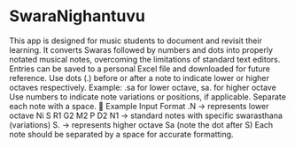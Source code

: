 # SwaraNighantuvu
This app is designed for music students to document and revisit their learning. It converts Swaras followed by numbers and dots into properly notated musical notes, overcoming the limitations of standard text editors. Entries can be saved to a personal Excel file and downloaded for future reference.
Use dots (.) before or after a note to indicate lower or higher octaves respectively.
Example: .sa for lower octave, sa. for higher octave
Use numbers to indicate note variations or positions, if applicable.
Separate each note with a space.
🎵 Example Input Format
.N → represents lower octave Ni
S R1 G2 M2 P D2 N1 → standard notes with specific swarasthana (variations)
S. → represents higher octave Sa (note the dot after S)
Each note should be separated by a space for accurate formatting.
